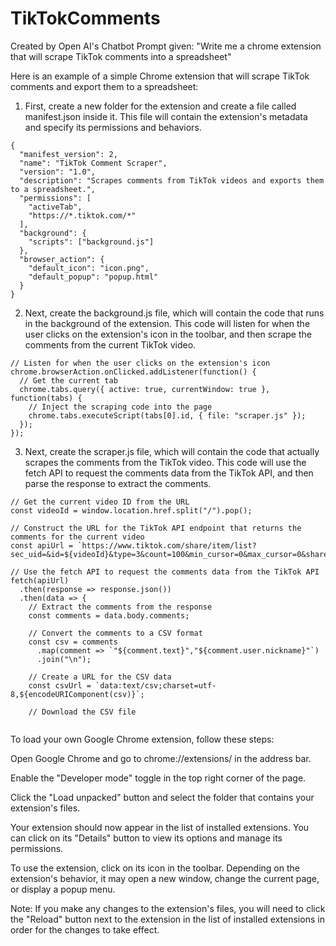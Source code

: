 # TikTokComments
Created by Open AI's Chatbot
Prompt given: "Write me a chrome extension that will scrape TikTok comments into a spreadsheet"

Here is an example of a simple Chrome extension that will scrape TikTok comments and export them to a spreadsheet:

1. First, create a new folder for the extension and create a file called manifest.json inside it. This file will contain the extension's metadata and specify its permissions and behaviors.

```
{
  "manifest_version": 2,
  "name": "TikTok Comment Scraper",
  "version": "1.0",
  "description": "Scrapes comments from TikTok videos and exports them to a spreadsheet.",
  "permissions": [
    "activeTab",
    "https://*.tiktok.com/*"
  ],
  "background": {
    "scripts": ["background.js"]
  },
  "browser_action": {
    "default_icon": "icon.png",
    "default_popup": "popup.html"
  }
}
```

2. Next, create the background.js file, which will contain the code that runs in the background of the extension. This code will listen for when the user clicks on the extension's icon in the toolbar, and then scrape the comments from the current TikTok video.

```
// Listen for when the user clicks on the extension's icon
chrome.browserAction.onClicked.addListener(function() {
  // Get the current tab
  chrome.tabs.query({ active: true, currentWindow: true }, function(tabs) {
    // Inject the scraping code into the page
    chrome.tabs.executeScript(tabs[0].id, { file: "scraper.js" });
  });
});
```

3. Next, create the scraper.js file, which will contain the code that actually scrapes the comments from the TikTok video. This code will use the fetch API to request the comments data from the TikTok API, and then parse the response to extract the comments.

```
// Get the current video ID from the URL
const videoId = window.location.href.split("/").pop();

// Construct the URL for the TikTok API endpoint that returns the comments for the current video
const apiUrl = `https://www.tiktok.com/share/item/list?sec_uid=&id=${videoId}&type=3&count=100&min_cursor=0&max_cursor=0&share_user_id=0&share_dytk=`;

// Use the fetch API to request the comments data from the TikTok API
fetch(apiUrl)
  .then(response => response.json())
  .then(data => {
    // Extract the comments from the response
    const comments = data.body.comments;

    // Convert the comments to a CSV format
    const csv = comments
      .map(comment => `"${comment.text}","${comment.user.nickname}"`)
      .join("\n");

    // Create a URL for the CSV data
    const csvUrl = `data:text/csv;charset=utf-8,${encodeURIComponent(csv)}`;

    // Download the CSV file
   
```

To load your own Google Chrome extension, follow these steps:

Open Google Chrome and go to chrome://extensions/ in the address bar.

Enable the "Developer mode" toggle in the top right corner of the page.

Click the "Load unpacked" button and select the folder that contains your extension's files.

Your extension should now appear in the list of installed extensions. You can click on its "Details" button to view its options and manage its permissions.

To use the extension, click on its icon in the toolbar. Depending on the extension's behavior, it may open a new window, change the current page, or display a popup menu.

Note: If you make any changes to the extension's files, you will need to click the "Reload" button next to the extension in the list of installed extensions in order for the changes to take effect.
